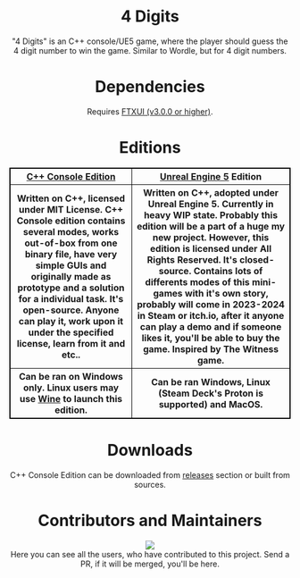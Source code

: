 <style>
table, th, td {
  border:1px solid black;
}
</style>

<div align="center"><h1> 4 Digits </h1></div>

<div align="center">"4 Digits" is an C++ console/UE5 game, where the player should guess the 4 digit number to win the game. Similar to Wordle, but for 4 digit numbers.</div>

<div align="center"><h1> Dependencies</h1></div>
<div align="center">Requires
<a href="https://github.com/ArthurSonzogni/FTXUI"><a href="">
        FTXUI (v3.0.0 or higher)</a>.
</div> 

<div align="center"><h1> Editions </h1></div>
<div align="center">
<table style="width:100%">
  <tr>
    <th><a href="https://github.com/DenisMasterHerobrine/4digits">C++ Console Edition</a></th>
    <th><a href="https://www.unrealengine.com/en-US/unreal-engine-5">Unreal Engine 5</a> Edition</th>
  </tr>
  <tr>
    <th>Written on C++, licensed under MIT License. C++ Console edition contains several modes, works out-of-box from one binary file, have very simple GUIs and originally made as prototype and a solution for a individual task. It's open-source. Anyone can play it, work upon it under the specified license, learn from it and etc..</td>
    <th>Written on C++, adopted under Unreal Engine 5. Currently in heavy WIP state. Probably this edition will be a part of a huge my new project. However, this edition is licensed under All Rights Reserved. It's closed-source. Contains lots of differents modes of this mini-games with it's own story, probably will come in 2023-2024 in Steam or itch.io, after it anyone can play a demo and if someone likes it, you'll be able to buy the game. Inspired by The Witness game.</td>
  </tr>
  <tr>
    <th>Can be ran on Windows only. Linux users may use <a href="https://www.winehq.org">Wine</a> to launch this edition.</td>
    <th>Can be ran Windows, Linux (Steam Deck's Proton is supported) and MacOS.</td>
  </tr>
</table>
</div>

<div align="center"><h1> Downloads</h1></div>
<div align="center">
C++ Console Edition can be downloaded from <a href="https://github.com/DenisMasterHerobrine/4digits/releases">releases</a> section or built from sources.
</div> 

<div align="center"><h1> Contributors and Maintainers</h1></div>
<div align="center">
<a href="https://github.com/DenisMasterHerobrine/4digits/graphs/contributors">
  <img src="https://contrib.rocks/image?repo=DenisMasterHerobrine/4digits" />
</a>
<br>
Here you can see all the users, who have contributed to this project. Send a PR, if it will be merged, you'll be here.
</div> 